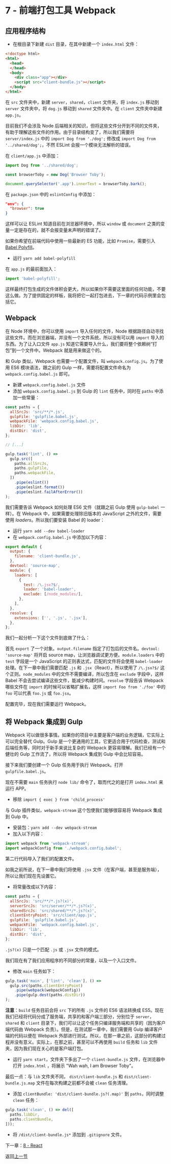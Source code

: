 # 7 - 前端打包工具 Webpack

## 应用程序结构

- 在根目录下新建 `dist` 目录，在其中新建一个 `index.html` 文件：

```html
<!doctype html>
<html>
  <head>
  </head>
  <body>
    <div class="app"></div>
    <script src="client-bundle.js"></script>
  </body>
</html>
```

在 `src` 文件夹中，新建 `server`，`shared`，`client` 文件夹，将 `index.js` 移动到 `server` 文件夹中，将 `dog.js` 移动到 `shared` 文件夹中。在 `client` 文件夹中新建 `app.js`。

目前我们不会涉及 Node 后端相关的知识，但将这些文件分开到不同的文件夹，有助于理解这些文件的作用。由于目录结构变了，所以我们需要将 `server/index.js` 中的 `import Dog from './dog';` 修改成 `import Dog from '../shared/dog';`，不然 ESLint 会报一个模块无法解析的错误。

在 `client/app.js` 中添加：

```javascript
import Dog from '../shared/dog';

const browserToby = new Dog('Browser Toby');

document.querySelector('.app').innerText = browserToby.bark();
```

在 `package.json` 中的 `eslintConfig` 中添加：

```json
"env": {
  "browser": true
}
```

这样可以让 ESLint 知道目前在浏览器环境中，所以 `window` 或 `document` 之类的变量一定是存在的，就不会报变量未声明的错误了。

如果你希望在前端代码中使用一些最新的 ES 功能，比如 `Promise`，需要引入 [Babel Polyfill](https://babeljs.io/docs/usage/polyfill/)。

- 运行 `yarn add babel-polyfill`

在 `app.js` 的最前面加入：

```javascript
import 'babel-polyfill';
```

这样最终打包生成的文件体积会更大，所以如果你不需要这里面的任何功能，不要这么做。为了提供固定的样板，我将把它一起打包进去，下一章的代码示例里会包括它。

## Webpack

在 Node 环境中，你可以使用 `import` 导入任何的文件，Node 根据路径自动寻找这些文件。而在浏览器端，并没有一个文件系统，所以没有可以用 `import` 导入的东西。为了让入口文件 `app.js` 知道它需要导入什么，我们要将整个依赖树“打包”到一个文件中。Webpack 就是用来做这个的。

和 Gulp 类似，Webpack 也需要一个配置文件，叫 `webpack.config.js`。为了使用 ES6 模块语法，跟之前的 Gulp 一样，需要将配置文件命名为 `webpack.config.babel.js` 即可。

- 新建 `webpack.config.babel.js` 文件
- 添加 `webpack.config.babel.js` 到 Gulp 的 `lint` 任务中，同时在 `paths` 中添加一些常量：

```javascript
const paths = {
  allSrcJs: 'src/**/*.js',
  gulpFile: 'gulpfile.babel.js',
  webpackFile: 'webpack.config.babel.js',
  libDir: 'lib',
  distDir: 'dist',
};

// [...]

gulp.task('lint', () =>
  gulp.src([
    paths.allSrcJs,
    paths.gulpFile,
    paths.webpackFile,
  ])
    .pipe(eslint())
    .pipe(eslint.format())
    .pipe(eslint.failAfterError())
);
```

我们需要告诉 Webpack 如何处理 ES6 文件（就跟之前 Gulp 使用 `gulp-babel` 一样）。在 Webpack 中，如果需要处理除旧版本的 JavaScript 之外的文件，需要使用 *loaders*。所以我们要安装 Babel 的 loader：

- 运行 `yarn add --dev babel-loader`
- 在 `webpack.config.babel.js` 中添加以下内容：

```javascript
export default {
  output: {
    filename: 'client-bundle.js',
  },
  devtool: 'source-map',
  module: {
    loaders: [
      {
        test: /\.jsx?$/,
        loader: 'babel-loader',
        exclude: [/node_modules/],
      },
    ],
  },
  resolve: {
    extensions: ['', '.js', '.jsx'],
  },
};
```

我们一起分析一下这个文件到底做了什么：

首先 `export` 了一个对象。`output.filename` 指定了打包后的文件名。`devtool: 'source-map'` 将开启 source map，让浏览器调试更方便。`module.loaders` 中的 `test` 字段是一个 JavaScript 的正则表达式，匹配的文件将会使用 `babel-loader` 处理。在下一章中我们需要匹配 `.js` 和 `.jsx`（React），所以使用了 `/\.jsx?$/` 这个正则。`node_modules` 中的文件不需要编译，所以包含在 `exclude` 字段中，这样 Babel 不会去尝试编译这些文件，能减少构建时间。`resolve` 字段告诉 Webpack 哪些文件在 `import` 的时候可以省略扩展名，这样 `import Foo from './foo'` 中的 `foo` 可以代表 `foo.js` 或 `foo.jsx`。

配置完毕，现在我们需要运行 Webpack。

## 将 Webpack 集成到 Gulp

Webpack 可以做很多事情。如果你的项目中主要是客户端的业务逻辑，它实际上可以完全替代 Gulp。Gulp 是一个更通用的工具，它更适合用于代码检查，测试和后端任务等，同时对于新手来说比复杂的 Webpack 更容易理解。我们已经有一个健壮的 Gulp 工作流了，所以将 Webpack 集成到 Gulp 中会比较容易。

接下来我们要创建一个 Gulp 任务用于执行 Webpack。打开 `gulpfile.babel.js`。

现在不需要 `main` 任务执行 `node lib/` 命令了，取而代之的是打开 `index.html` 来运行 APP。

- 移除 `import { exec } from 'child_process'`

与 Gulp 插件类似，`webpack-stream` 这个包使我们能够很容易将 Webpack 集成到 Gulp 中。

- 安装包：`yarn add --dev webpack-stream`
- 加入以下内容：

```javascript
import webpack from 'webpack-stream';
import webpackConfig from './webpack.config.babel';
```

第二行代码导入了我们的配置文件。

如我之前所说，在下一章中我们将使用 `.jsx` 文件（在客户端，甚至是服务端），所以让我们现在先设置它。

- 将常量改成以下内容：

```javascript
const paths = {
  allSrcJs: 'src/**/*.js?(x)',
  serverSrcJs: 'src/server/**/*.js?(x)',
  sharedSrcJs: 'src/shared/**/*.js?(x)',
  clientEntryPoint: 'src/client/app.js',
  gulpFile: 'gulpfile.babel.js',
  webpackFile: 'webpack.config.babel.js',
  libDir: 'lib',
  distDir: 'dist',
};
```

`.js?(x)` 只是一个匹配 `.js` 或 `.jsx` 文件的模式。

我们现在有了我们应用程序的不同部分的常量，以及一个入口文件。

- 修改 `main` 任务如下：

```javascript
gulp.task('main', ['lint', 'clean'], () =>
  gulp.src(paths.clientEntryPoint)
    .pipe(webpack(webpackConfig))
    .pipe(gulp.dest(paths.distDir))
);
```

**注意**：`build` 任务目前会将 `src` 下的所有 `.js` 文件的 ES6 语法转换成 ES5。现在我们已经将代码分成了服务端，共享的和客户端三部分，分别位于 `server`， `shared` 和 `client` 目录下，我们可以让这个任务只编译服务端和共享的（因为客户端代码由 Webpack 负责）。但是，在测试那一章中，我们需要用 Gulp 编译客户端的代码以便在 Webpack 外部进行测试。所以，在那一章之前，这部分的构建过程并没有意义。实际上，在那之前，甚至可以不再使用 `build` 任务和 `lib` 文件夹，因为我们现在关心的是客户端打包。

- 运行 `yarn start`，文件夹下多出了一个 `client-bundle.js` 文件，在浏览器中打开 `index.html` ，将展示 "Wah wah, I am Browser Toby"。

最后一点：与 `lib` 文件夹不同， `dist/client-bundle.js` 和 `dist/client-bundle.js.map` 文件在每次构建之前都不会被 `clean` 任务清理。

- 添加 `clientBundle: 'dist/client-bundle.js?(.map)'` 到 `paths`，同时调整 `clean` 任务：

```javascript
gulp.task('clean', () => del([
  paths.libDir,
  paths.clientBundle,
]));
```

- 将 `/dist/client-bundle.js*` 添加到 `.gitignore` 文件。

下一章：[8 - React](https://github.com/bobjoy/js-stack/tree/08-react)

返回[上一节](https://github.com/bobjoy/js-stack/tree/06-eslint)